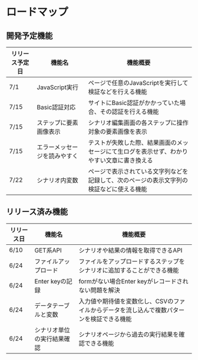 # ロードマップ

## 開発予定機能

| リリース予定日 | 機能名 | 機能概要 |
| ------ | -------- | -------------- |
| 7/1 | JavaScript実行 | ページで任意のJavaScriptを実行して検証などを行える機能 |
| 7/15 | Basic認証対応 | サイトにBasic認証がかかっていた場合、その認証を行える機能 |
| 7/15 | ステップに要素画像表示 | シナリオ編集画面の各ステップに操作対象の要素画像を表示 |
| 7/15 | エラーメッセージを読みやすく | テストが失敗した際、結果画面のメッセージにて生ログを表示せず、わかりやすい文章に書き換える |
| 7/22 | シナリオ内変数 | ページで表示されている文字列などを記録して、次のページの表示文字列の検証などに使える機能 |

## リリース済み機能

| リリース日 | 機能名 | 機能概要 |
| ------ | -------- | -------------- |
| 6/10 | GET系API | シナリオや結果の情報を取得できるAPI |
| 6/24 | ファイルアップロード | ファイルをアップロードするステップをシナリオに追加することができる機能 |
| 6/24 | Enter keyの記録 | formがない場合Enter keyがレコードされない問題を解決 |
| 6/24 | データテーブルと変数 | 入力値や期待値を変数化し、CSVのファイルからデータを流し込んで複数パターンを検証できる機能 |
| 6/24 | シナリオ単位の実行結果確認 | シナリオページから過去の実行結果を確認できる機能 |
